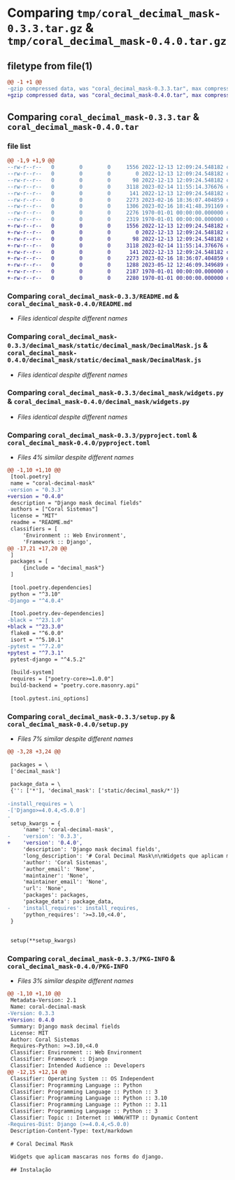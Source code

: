 # Comparing `tmp/coral_decimal_mask-0.3.3.tar.gz` & `tmp/coral_decimal_mask-0.4.0.tar.gz`

## filetype from file(1)

```diff
@@ -1 +1 @@
-gzip compressed data, was "coral_decimal_mask-0.3.3.tar", max compression
+gzip compressed data, was "coral_decimal_mask-0.4.0.tar", max compression
```

## Comparing `coral_decimal_mask-0.3.3.tar` & `coral_decimal_mask-0.4.0.tar`

### file list

```diff
@@ -1,9 +1,9 @@
--rw-r--r--   0        0        0     1556 2022-12-13 12:09:24.548182 coral_decimal_mask-0.3.3/README.md
--rw-r--r--   0        0        0        0 2022-12-13 12:09:24.548182 coral_decimal_mask-0.3.3/decimal_mask/__init__.py
--rw-r--r--   0        0        0       98 2022-12-13 12:09:24.548182 coral_decimal_mask-0.3.3/decimal_mask/apps.py
--rw-r--r--   0        0        0     3118 2023-02-14 11:55:14.376676 coral_decimal_mask-0.3.3/decimal_mask/static/decimal_mask/DecimalMask.js
--rw-r--r--   0        0        0      141 2022-12-13 12:09:24.548182 coral_decimal_mask-0.3.3/decimal_mask/static/decimal_mask/init.js
--rw-r--r--   0        0        0     2273 2023-02-16 18:36:07.404859 coral_decimal_mask-0.3.3/decimal_mask/widgets.py
--rw-r--r--   0        0        0     1306 2023-02-16 18:41:48.391169 coral_decimal_mask-0.3.3/pyproject.toml
--rw-r--r--   0        0        0     2276 1970-01-01 00:00:00.000000 coral_decimal_mask-0.3.3/setup.py
--rw-r--r--   0        0        0     2319 1970-01-01 00:00:00.000000 coral_decimal_mask-0.3.3/PKG-INFO
+-rw-r--r--   0        0        0     1556 2022-12-13 12:09:24.548182 coral_decimal_mask-0.4.0/README.md
+-rw-r--r--   0        0        0        0 2022-12-13 12:09:24.548182 coral_decimal_mask-0.4.0/decimal_mask/__init__.py
+-rw-r--r--   0        0        0       98 2022-12-13 12:09:24.548182 coral_decimal_mask-0.4.0/decimal_mask/apps.py
+-rw-r--r--   0        0        0     3118 2023-02-14 11:55:14.376676 coral_decimal_mask-0.4.0/decimal_mask/static/decimal_mask/DecimalMask.js
+-rw-r--r--   0        0        0      141 2022-12-13 12:09:24.548182 coral_decimal_mask-0.4.0/decimal_mask/static/decimal_mask/init.js
+-rw-r--r--   0        0        0     2273 2023-02-16 18:36:07.404859 coral_decimal_mask-0.4.0/decimal_mask/widgets.py
+-rw-r--r--   0        0        0     1288 2023-05-12 12:46:09.349689 coral_decimal_mask-0.4.0/pyproject.toml
+-rw-r--r--   0        0        0     2187 1970-01-01 00:00:00.000000 coral_decimal_mask-0.4.0/setup.py
+-rw-r--r--   0        0        0     2280 1970-01-01 00:00:00.000000 coral_decimal_mask-0.4.0/PKG-INFO
```

### Comparing `coral_decimal_mask-0.3.3/README.md` & `coral_decimal_mask-0.4.0/README.md`

 * *Files identical despite different names*

### Comparing `coral_decimal_mask-0.3.3/decimal_mask/static/decimal_mask/DecimalMask.js` & `coral_decimal_mask-0.4.0/decimal_mask/static/decimal_mask/DecimalMask.js`

 * *Files identical despite different names*

### Comparing `coral_decimal_mask-0.3.3/decimal_mask/widgets.py` & `coral_decimal_mask-0.4.0/decimal_mask/widgets.py`

 * *Files identical despite different names*

### Comparing `coral_decimal_mask-0.3.3/pyproject.toml` & `coral_decimal_mask-0.4.0/pyproject.toml`

 * *Files 4% similar despite different names*

```diff
@@ -1,10 +1,10 @@
 [tool.poetry]
 name = "coral-decimal-mask"
-version = "0.3.3"
+version = "0.4.0"
 description = "Django mask decimal fields"
 authors = ["Coral Sistemas"]
 license = "MIT"
 readme = "README.md"
 classifiers = [
     'Environment :: Web Environment',
     'Framework :: Django',
@@ -17,21 +17,20 @@
 ]
 packages = [
     {include = "decimal_mask"}
 ]
 
 [tool.poetry.dependencies]
 python = "^3.10"
-Django = "^4.0.4"
 
 [tool.poetry.dev-dependencies]
-black = "^23.1.0"
+black = "^23.3.0"
 flake8 = "^6.0.0"
 isort = "^5.10.1"
-pytest = "^7.2.0"
+pytest = "^7.3.1"
 pytest-django = "^4.5.2"
 
 [build-system]
 requires = ["poetry-core>=1.0.0"]
 build-backend = "poetry.core.masonry.api"
 
 [tool.pytest.ini_options]
```

### Comparing `coral_decimal_mask-0.3.3/setup.py` & `coral_decimal_mask-0.4.0/setup.py`

 * *Files 7% similar despite different names*

```diff
@@ -3,28 +3,24 @@
 
 packages = \
 ['decimal_mask']
 
 package_data = \
 {'': ['*'], 'decimal_mask': ['static/decimal_mask/*']}
 
-install_requires = \
-['Django>=4.0.4,<5.0.0']
-
 setup_kwargs = {
     'name': 'coral-decimal-mask',
-    'version': '0.3.3',
+    'version': '0.4.0',
     'description': 'Django mask decimal fields',
     'long_description': '# Coral Decimal Mask\n\nWidgets que aplicam mascaras nos forms do django.\n\n## Instalação\n\n```sh\npython -m pip install coral-decimal-mask\n```\n\n## Como usar\n\n#### Adicione `decimal_mask` em `INSTALLED_APPS`:\n\n```py\nINSTALLED_APPS = [\n    ...\n    "decimal_mask",\n]\n```\n\n#### Configure seus widgets: \n\n```py\nfrom django import forms\nfrom decimal_mask.widgets import DecimalMaskWidget, MoneyMaskWidget, PercentMaskWidget\n\n\nclass MyForm(forms.Form):\n    value1 = forms.DecimalField(widget=DecimalMaskWidget())\n    value2 = forms.DecimalField(\n        widget=DecimalMaskWidget(\n            decimal_attrs={\n                "locales": "pt-BR",\n                "decimalPlaces": 2,\n                "format": {\n                    "style": "currency",\n                    "currency": "BRL",\n                },\n            },\n        ),\n    ) # ou usar forms.DecimalField(widget=MoneyMaskWidget())\n    value3 = forms.DecimalField(widget=PercentMaskWidget())\n```\n\n- O parâmetro `decimal_attrs` são algumas opções para construir o objeto javascript [Intl.NumberFormat](https://developer.mozilla.org/pt-BR/docs/Web/JavaScript/Reference/Global_Objects/Intl/NumberFormat).\n\n  - `locales` é o primeiro parâmetro de `Intl.NumberFormat` referente a linguagem utilizada na interface do usuário da sua aplicação.\n\n  - `decimalPlaces` é o número de casas decimais que a mascara vai considerar.\n\n  - `format` é um `dict` com as informações do parâmetro `options` de `Intl.NumberFormat`.\n\n\n## Contribuindo com o projeto\n\n```py\n(venv) poetry install\n(venv) pytest\n```\n',
     'author': 'Coral Sistemas',
     'author_email': 'None',
     'maintainer': 'None',
     'maintainer_email': 'None',
     'url': 'None',
     'packages': packages,
     'package_data': package_data,
-    'install_requires': install_requires,
     'python_requires': '>=3.10,<4.0',
 }
 
 
 setup(**setup_kwargs)
```

### Comparing `coral_decimal_mask-0.3.3/PKG-INFO` & `coral_decimal_mask-0.4.0/PKG-INFO`

 * *Files 3% similar despite different names*

```diff
@@ -1,10 +1,10 @@
 Metadata-Version: 2.1
 Name: coral-decimal-mask
-Version: 0.3.3
+Version: 0.4.0
 Summary: Django mask decimal fields
 License: MIT
 Author: Coral Sistemas
 Requires-Python: >=3.10,<4.0
 Classifier: Environment :: Web Environment
 Classifier: Framework :: Django
 Classifier: Intended Audience :: Developers
@@ -12,15 +12,14 @@
 Classifier: Operating System :: OS Independent
 Classifier: Programming Language :: Python
 Classifier: Programming Language :: Python :: 3
 Classifier: Programming Language :: Python :: 3.10
 Classifier: Programming Language :: Python :: 3.11
 Classifier: Programming Language :: Python :: 3
 Classifier: Topic :: Internet :: WWW/HTTP :: Dynamic Content
-Requires-Dist: Django (>=4.0.4,<5.0.0)
 Description-Content-Type: text/markdown
 
 # Coral Decimal Mask
 
 Widgets que aplicam mascaras nos forms do django.
 
 ## Instalação
```

